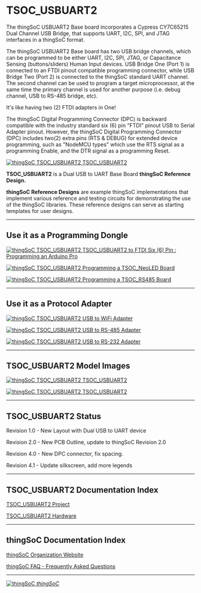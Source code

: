 # TSOC_USBUART2

The thingSoC USBUART2 Base board incorporates a Cypress CY7C65215 Dual Channel USB Bridge, that supports UART, I2C, SPI, and JTAG interfaces in a thingSoC format.


The thingSoC USBUART2 Base board has two USB bridge channels, which can be programmed to be either UART, I2C, SPI, JTAG, or Capacitance Sensing (buttons/sliders) Human Input devices.
USB Bridge One (Port 1) is connected to an FTDI pinout compatible programming connector, while USB Bridge Two (Port 2) is connected to the thingSoC standard UART channel.
The second channel can be used to program a target microprocessor, at the same time the primary channel is used for another purpose (i.e. debug channel, USB to RS-485 bridge, etc).  

It's like having two (2) FTDI adapters in One!

The thingSoC Digital Programming Connector (DPC) is backward compatible with 
the industry standard six (6) pin "FTDI" pinout USB to Serial Adapter pinout.
However, the thingSoC Digital Programming Connector (DPC) includes 
two(2) extra pins (RTS & DEBUG) for extended device programming, 
such as "NodeMCU types" which use the RTS signal as a programming Enable,
and the DTR signal as a programming Reset.


[![thingSoC TSOC_USBUART2](https://github.com/thingSoC/TSOC_USBUART2/blob/master/TSOC_USBUART2/images/product/TSOC_USBUART2.png?raw=true) 
TSOC_USBUART2](https://github.com/thingSoC/TSOC_USBUART2)

**TSOC_USBUART2** is a Dual USB to UART Base Board **thingSoC Reference Design.** 

**thingSoC Reference Designs** are example thingSoC implementations that implement
various reference and testing circuits for demonstrating the use of the thingSoC libraries.
These reference designs can serve as starting templates for user designs.

---------------------------------------
## Use it as a Programming Dongle

[![thingSoC TSOC_USBUART2](https://github.com/thingSoC/TSOC_USBUART2/blob/master/TSOC_USBUART2/images/product/TSOC_USBUART2_prog_ard_pro.png?raw=true) 
TSOC_USBUART2 to FTDI Six (6) Pin : Programming an Arduino Pro](https://github.com/thingSoC/TSOC_USBUART2)

[![thingSoC TSOC_USBUART2](https://github.com/thingSoC/TSOC_USBUART2/blob/master/TSOC_USBUART2/images/product/TSOC_USBUART2_prog_neoled.png?raw=true) 
Programming a TSOC_NeoLED Board](https://github.com/thingSoC/TSOC_USBUART2)

[![thingSoC TSOC_USBUART2](https://github.com/thingSoC/TSOC_USBUART2/blob/master/TSOC_USBUART2/images/product/TSOC_USBUART2_prog_rs485.png?raw=true) 
Programming a TSOC_RS485 Board](https://github.com/thingSoC/TSOC_USBUART2)

---------------------------------------
## Use it as a Protocol Adapter

[![thingSoC TSOC_USBUART2](https://github.com/thingSoC/TSOC_USBUART2/blob/master/TSOC_USBUART2/images/product/TSOC_USBUART2_adapt_wifi.png?raw=true) 
USB to WiFi Adapter](https://github.com/thingSoC/TSOC_USBUART2)

[![thingSoC TSOC_USBUART2](https://github.com/thingSoC/TSOC_USBUART2/blob/master/TSOC_USBUART2/images/product/TSOC_USBUART2_adapt_rs485.png?raw=true) 
USB to RS-485 Adapter](https://github.com/thingSoC/TSOC_USBUART2)

[![thingSoC TSOC_USBUART2](https://github.com/thingSoC/TSOC_USBUART2/blob/master/TSOC_USBUART2/images/product/TSOC_USBUART2_adapt_rs232.png?raw=true) 
USB to RS-232 Adapter](https://github.com/thingSoC/TSOC_USBUART2)

---------------------------------------
## TSOC_USBUART2 Model Images

[![thingSoC TSOC_USBUART2](https://github.com/thingSoC/TSOC_USBUART2/blob/master/TSOC_USBUART2/images/TSOC_USBUART2_top.png?raw=true) 
TSOC_USBUART2](https://github.com/thingSoC/TSOC_USBUART2)

[![thingSoC TSOC_USBUART2](https://github.com/thingSoC/TSOC_USBUART2/blob/master/TSOC_USBUART2/images/TSOC_USBUART2_bot.png?raw=true) 
TSOC_USBUART2](https://github.com/thingSoC/TSOC_USBUART2)

---------------------------------------

## TSOC_USBUART2 Status <a name="TSOC_USBUART2_status"/>

Revision 1.0 - New Layout with Dual USB to UART device

Revision 2.0 - New PCB Outline, update to thingSoC Revision 2.0 

Revision 4.0 - New DPC connector, fix spacing.

Revision 4.1 - Update silkscreen, add more legends

---------------------------------------

## TSOC_USBUART2 Documentation Index <a name="TSOC_USBUART2_documentation_index"/>

[TSOC_USBUART2 Project](https://github.com/thingSoC/TSOC_USBUART2/)

[TSOC_USBUART2 Hardware](https://github.com/thingSoC/TSOC_USBUART2/tree/master/TSOC_USBUART2/hardware)


---------------------------------------

## thingSoC Documentation Index <a name="thingSoC_documentation_index"/>

[thingSoC Organization Website](http://thingSoC.github.io)

[thingSoC FAQ - Frequently Asked Questions](http://thingsoc.github.io/support/faq.html)

---------------------------------------

[![thingSoC](http://thingsoc.github.io/img/projects/thingSoC/thingSoC_thumb.png?raw=true) 
*thingSoC*](http://thingsoc.github.io)
